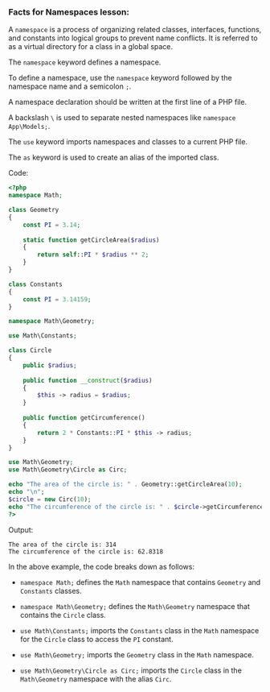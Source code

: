 ### Facts for Namespaces lesson:

A `namespace` is a process of organizing related classes, interfaces, functions, and constants into logical groups to prevent name conflicts. It is referred to as a virtual directory for a class in a global space.

The `namespace` keyword defines a namespace.

To define a namespace, use the `namespace` keyword followed by the namespace name and a semicolon `;`. 

A namespace declaration should be written at the first line of a PHP file.

A backslash `\` is used to separate nested namespaces like `namespace App\Models;`.

The `use` keyword imports namespaces and classes to a current PHP file. 

The `as` keyword is used to create an alias of the imported class.

Code:

```php
<?php
namespace Math;

class Geometry
{
    const PI = 3.14;
	
    static function getCircleArea($radius)
    {
        return self::PI * $radius ** 2;
    }
}

class Constants
{
    const PI = 3.14159;
}

namespace Math\Geometry;

use Math\Constants;

class Circle
{
    public $radius;
	
    public function __construct($radius)
    {
        $this -> radius = $radius;
    }
	
    public function getCircumference()
    {
        return 2 * Constants::PI * $this -> radius;
    }
}

use Math\Geometry;
use Math\Geometry\Circle as Circ;

echo "The area of the circle is: " . Geometry::getCircleArea(10);
echo "\n";
$circle = new Circ(10);
echo "The circumference of the circle is: " . $circle->getCircumference();
?>
```

Output:
```
The area of the circle is: 314
The circumference of the circle is: 62.8318
```

In the above example, the code breaks down as follows:

 - `namespace Math;` defines the `Math` namespace that contains `Geometry` and `Constants` classes.

 - `namespace Math\Geometry;` defines the `Math\Geometry` namespace that contains the `Circle` class.

 - `use Math\Constants;` imports the `Constants` class in the `Math` namespace for the `Circle` class to access the `PI` constant.

 - `use Math\Geometry;` imports the `Geometry` class in the `Math` namespace.

 - `use Math\Geometry\Circle as Circ;` imports the `Circle` class in the `Math\Geometry` namespace with the alias `Circ`. 

